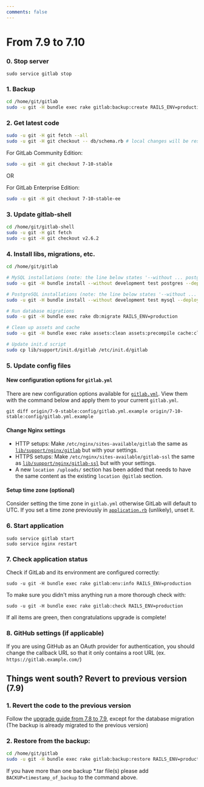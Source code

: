 ```yaml
---
comments: false
---
```


# From 7.9 to 7.10

### 0. Stop server

    sudo service gitlab stop

### 1. Backup

```bash
cd /home/git/gitlab
sudo -u git -H bundle exec rake gitlab:backup:create RAILS_ENV=production
```

### 2. Get latest code

```bash
sudo -u git -H git fetch --all
sudo -u git -H git checkout -- db/schema.rb # local changes will be restored automatically
```

For GitLab Community Edition:

```bash
sudo -u git -H git checkout 7-10-stable
```

OR

For GitLab Enterprise Edition:

```bash
sudo -u git -H git checkout 7-10-stable-ee
```

### 3. Update gitlab-shell

```bash
cd /home/git/gitlab-shell
sudo -u git -H git fetch
sudo -u git -H git checkout v2.6.2
```

### 4. Install libs, migrations, etc.

```bash
cd /home/git/gitlab

# MySQL installations (note: the line below states '--without ... postgres')
sudo -u git -H bundle install --without development test postgres --deployment

# PostgreSQL installations (note: the line below states '--without ... mysql')
sudo -u git -H bundle install --without development test mysql --deployment

# Run database migrations
sudo -u git -H bundle exec rake db:migrate RAILS_ENV=production

# Clean up assets and cache
sudo -u git -H bundle exec rake assets:clean assets:precompile cache:clear RAILS_ENV=production

# Update init.d script
sudo cp lib/support/init.d/gitlab /etc/init.d/gitlab
```

### 5. Update config files

#### New configuration options for `gitlab.yml`

There are new configuration options available for [`gitlab.yml`][yaml]. View them with the command below and apply them to your current `gitlab.yml`.

```
git diff origin/7-9-stable:config/gitlab.yml.example origin/7-10-stable:config/gitlab.yml.example
```

#### Change Nginx settings

* HTTP setups: Make `/etc/nginx/sites-available/gitlab` the same as [`lib/support/nginx/gitlab`][nginx] but with your settings.
* HTTPS setups: Make `/etc/nginx/sites-available/gitlab-ssl` the same as [`lib/support/nginx/gitlab-ssl`][nginx-ssl] but with your settings.
* A new `location /uploads/` section has been added that needs to have the same content as the existing `location @gitlab` section.

#### Setup time zone (optional)

Consider setting the time zone in `gitlab.yml` otherwise GitLab will default to UTC. If you set a time zone previously in [`application.rb`][app] (unlikely), unset it.

### 6. Start application

    sudo service gitlab start
    sudo service nginx restart

### 7. Check application status

Check if GitLab and its environment are configured correctly:

    sudo -u git -H bundle exec rake gitlab:env:info RAILS_ENV=production

To make sure you didn't miss anything run a more thorough check with:

    sudo -u git -H bundle exec rake gitlab:check RAILS_ENV=production

If all items are green, then congratulations upgrade is complete!

### 8. GitHub settings (if applicable)

If you are using GitHub as an OAuth provider for authentication, you should change the callback URL so that it
only contains a root URL (ex. `https://gitlab.example.com/`)

## Things went south? Revert to previous version (7.9)

### 1. Revert the code to the previous version
Follow the [upgrade guide from 7.8 to 7.9](7.8-to-7.9.md), except for the database migration
(The backup is already migrated to the previous version)

### 2. Restore from the backup:

```bash
cd /home/git/gitlab
sudo -u git -H bundle exec rake gitlab:backup:restore RAILS_ENV=production
```
If you have more than one backup *.tar file(s) please add `BACKUP=timestamp_of_backup` to the command above.

[yaml]: https://gitlab.com/gitlab-org/gitlab-ce/blob/7-10-stable/config/gitlab.yml.example
[app]: https://gitlab.com/gitlab-org/gitlab-ce/blob/7-10-stable/config/application.rb
[nginx]: https://gitlab.com/gitlab-org/gitlab-ce/blob/7-10-stable/lib/support/nginx/gitlab
[nginx-ssl]: https://gitlab.com/gitlab-org/gitlab-ce/blob/7-10-stable/lib/support/nginx/gitlab-ssl
